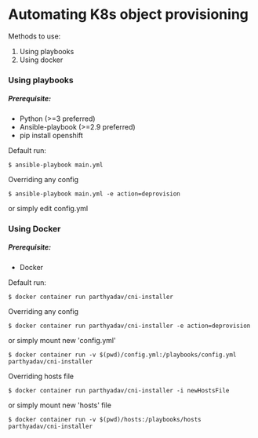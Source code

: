 # Automating K8s object provisioning 

Methods to use:

1. Using playbooks
2. Using docker



### Using playbooks

##### Prerequisite:

* Python (>=3 preferred)
* Ansible-playbook (>=2.9 preferred)
* pip install openshift



Default run:

```$ ansible-playbook main.yml```

Overriding any config

```$ ansible-playbook main.yml -e action=deprovision```

or simply edit config.yml



### Using Docker

##### Prerequisite:

* Docker



Default run:

```$ docker container run parthyadav/cni-installer```

Overriding any config 

```$ docker container run parthyadav/cni-installer -e action=deprovision```

or simply mount new 'config.yml'

```$ docker container run -v $(pwd)/config.yml:/playbooks/config.yml parthyadav/cni-installer```





Overriding hosts file

```$ docker container run parthyadav/cni-installer -i newHostsFile```

or simply mount new 'hosts' file

```$ docker container run -v $(pwd)/hosts:/playbooks/hosts parthyadav/cni-installer```

